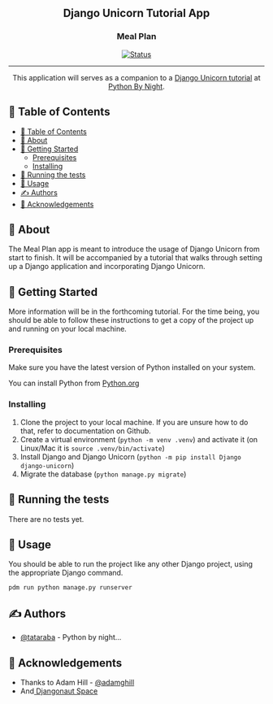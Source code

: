 <h2 align="center">Django Unicorn Tutorial App</h2>
<h3 align="center">Meal Plan</h3>

<div align="center">

[![Status](https://img.shields.io/badge/status-active-success.svg)]()

</div>

---

<p align="center"> This application will serves as a companion to a <a href="https://pythonbynight.com/blog/django-unicorn-tutorial">Django Unicorn tutorial</a> at <a href="https://pythonbynight.com">Python By Night</a>.
    <br> 
</p>

## 📝 Table of Contents

- [📝 Table of Contents](#-table-of-contents)
- [🧐 About ](#-about-)
- [🏁 Getting Started ](#-getting-started-)
  - [Prerequisites](#prerequisites)
  - [Installing](#installing)
- [🔧 Running the tests ](#-running-the-tests-)
- [🎈 Usage ](#-usage-)
- [✍️ Authors ](#️-authors-)
- [🎉 Acknowledgements ](#-acknowledgements-)

## 🧐 About <a name = "about"></a>

The Meal Plan app is meant to introduce the usage of Django Unicorn from start to finish. It will be accompanied by a tutorial that walks through setting up a Django application and incorporating Django Unicorn.

## 🏁 Getting Started <a name = "getting_started"></a>

More information will be in the forthcoming tutorial. For the time being, you should be able to follow these instructions to get a copy of the project up and running on your local machine.

### Prerequisites

Make sure you have the latest version of Python installed on your system.

You can install Python from [Python.org](https://www.python.org)

### Installing

1. Clone the project to your local machine. If you are unsure how to do that, refer to documentation on Github.
2. Create a virtual environment (`python -m venv .venv`) and activate it (on Linux/Mac it is `source .venv/bin/activate`)
3. Install Django and Django Unicorn (`python -m pip install Django django-unicorn`)
4. Migrate the database (`python manage.py migrate`)


## 🔧 Running the tests <a name = "tests"></a>

There are no tests yet.


## 🎈 Usage <a name="usage"></a>

You should be able to run the project like any other Django project, using the appropriate Django command.

```
pdm run python manage.py runserver
```


## ✍️ Authors <a name = "authors"></a>

- [@tataraba](https://github.com/tataraba) - Python by night...


## 🎉 Acknowledgements <a name = "acknowledgement"></a>

-   Thanks to Adam Hill - [@adamghill](https://github.com/adamghill)
-   And[ Djangonaut Space](https://djangonaut.space)

